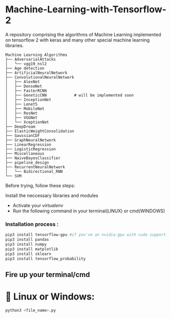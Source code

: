# Machine-Learning-with-Tensorflow-2
A repository comprising the algorithms of Machine Learning implemented on tensorflow 2 with keras and many other special machine learning libraries.

```
Machine Learning Algorithms
├── AdversarialAttacks
│   └── vgg19_nsl2
├── Age detection
├── ArtificialNeuralNetwork
├── ConvolutionalNeuralNetwork
│   ├── AlexNet
│   ├── DenseNet
│   ├── FasterRCNN
│   ├── GeneticCNN            # will be implemented soon
│   ├── InceptionNet
│   ├── Lenet5
│   ├── MobileNet
│   ├── ResNet
│   ├── VGGNet
│   └── XceptionNet
├── DeepDream
├── ElasticWeightConsolidation
├── GaussianCDF
├── GraphNeuralNetwork
├── LinearRegression
├── LogisticRegression
├── Miscellaneous
├── NaiveBayesClassifier
├── pipeline_design
├── RecurrentNeuralNetwork
│   └── Bidirectional_RNN
└── SVM

```

Before trying, follow these steps:

  Install the neccessary libraries and modules
   - Activate your *virtualenv*
   - Run the following command in your terminal(LINUX) or cmd(WINDOWS)
 
  ###  Installation process :     
  ```bash
  pip3 install tensorflow-gpu #if you've an nvidia-gpu with cuda support
  pip3 install pandas
  pip3 install numpy
  pip3 install matplotlib
  pip3 install sklearn
  pip3 install tensorflow_probability
  ```
  
  ## Fire up your terminal/cmd
   
   # 🤖 Linux or Windows:
   ```bash
   python3 <file_name>.py
   ```

  

